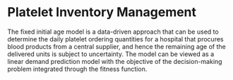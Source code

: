 # Platelet Inventory Management
The fixed initial age model is a data-driven approach that can be used to determine the daily platelet ordering quantities for a hospital that procures blood products from a central supplier, and hence the remaining age of the delivered units is subject to uncertainty. The model can be viewed as a linear demand prediction model with the objective of the decision-making problem integrated through the fitness function.
